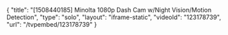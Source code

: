{
    "title": "[1508440185] Minolta 1080p Dash Cam w\/Night Vision\/Motion Detection",
    "type": "solo",
    "layout": "iframe-static",
    "videoId": "123178739",
    "url": "\/tvpembed\/123178739"
}